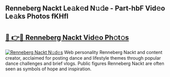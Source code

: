 ## Renneberg Nackt Le𝚊k𝚎d N𝚞𝚍e - Part-hbF Vid𝚎o Le𝚊ks Photos fKHfl

# <h2><a href="http://fb2lh8.evod.top/?m=Renneberg+Nackt">🔗 👉🔴 Renneberg Nackt Vid𝚎o Ph𝚘t𝚘s</a></h2>

[![Renneberg Nackt N𝚞d𝚎s](https://i.imgur.com/8V9OHl7.gif)](http://fb2lh8.evod.top/?m=Renneberg+Nackt)
Web personality Renneberg Nackt and content creator, acclaimed for posting dance and lifestyle themes through popular dance challenges and brief vlogs. Public figures Renneberg Nackt are often seen as symbols of hope and inspiration. 
